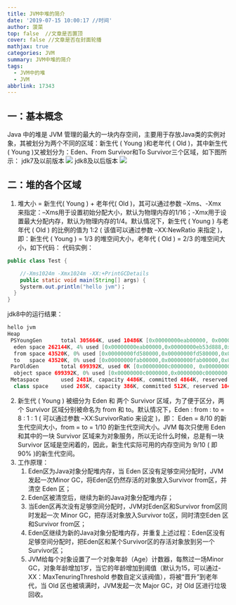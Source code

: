 ```yaml
---
title: JVM中堆的简介
date: '2019-07-15 10:00:17 //时间'
author: 菠菜
top: false  //文章是否置顶
cover: false //文章是否在封面轮播
mathjax: true
categories: JVM
summary: JVM中堆的简介
tags:
  - JVM中的堆
  - JVM
abbrlink: 17343
---
```

## 一：基本概念
Java 中的堆是 JVM 管理的最大的一块内存空间，主要用于存放Java类的实例对象，其被划分为两个不同的区域：新生代 ( Young )和老年代 ( Old )，其中新生代 ( Young )又被划分为：Eden、From Survivor和To Survivor三个区域，如下图所示：
jdk7及以前版本
![](https://raw.githubusercontent.com/Laicize/wenke_images/master/img/20190715180836.png)
jdk8及以后版本
![](https://raw.githubusercontent.com/Laicize/wenke_images/master/img/20190715181003.png)
## 二：堆的各个区域
1. 堆大小 = 新生代( Young )  + 老年代( Old )，其可以通过参数 –Xms、-Xmx 来指定：–Xms用于设置初始分配大小，默认为物理内存的1/16；-Xmx用于设置最大分配内存，默认为物理内存的1/4。默认情况下，新生代 ( Young ) 与老年代 ( Old ) 的比例的值为 1:2 ( 该值可以通过参数 –XX:NewRatio 来指定 )，即：新生代 ( Young ) = 1/3 的堆空间大小，老年代 ( Old ) = 2/3 的堆空间大小，如下代码：
代码实例：
```java
public class Test {

	//-Xms1024m -Xmx1024m -XX:+PrintGCDetails
	public static void main(String[] args) {
    Systerm.out.println("hello jvm")；
  }
}
```
jdk8中的运行结果：
```java
hello jvm
Heap
 PSYoungGen      total 305664K, used 10486K [0x00000000eab00000, 0x0000000100000000, 0x0000000100000000)
  eden space 262144K, 4% used [0x00000000eab00000,0x00000000eb53d888,0x00000000fab00000)
  from space 43520K, 0% used [0x00000000fd580000,0x00000000fd580000,0x0000000100000000)
  to   space 43520K, 0% used [0x00000000fab00000,0x00000000fab00000,0x00000000fd580000)
 ParOldGen       total 699392K, used 0K [0x00000000c0000000, 0x00000000eab00000, 0x00000000eab00000)
  object space 699392K, 0% used [0x00000000c0000000,0x00000000c0000000,0x00000000eab00000)
 Metaspace       used 2481K, capacity 4486K, committed 4864K, reserved 1056768K
  class space    used 265K, capacity 386K, committed 512K, reserved 1048576K
```

2. 新生代 ( Young ) 被细分为 Eden 和 两个 Survivor 区域，为了便于区分，两个 Survivor 区域分别被命名为 from 和 to。默认情况下，Eden : from : to = 8 : 1 : 1 ( 可以通过参数 –XX:SurvivorRatio 来设定 )，即： Eden = 8/10 的新生代空间大小，from = to = 1/10 的新生代空间大小。JVM 每次只使用 Eden 和其中的一块 Survivor 区域来为对象服务，所以无论什么时候，总是有一块 Survivor 区域是空闲着的，因此，新生代实际可用的内存空间为 9/10 ( 即90% )的新生代空间。
3. 工作原理：
     1. Eden区为Java对象分配堆内存，当 Eden 区没有足够空间分配时，JVM发起一次Minor GC，将Eden区仍然存活的对象放入Survivor from区，并清空 Eden 区；
     2. Eden区被清空后，继续为新的Java对象分配堆内存；
     3. 当Eden区再次没有足够空间分配时，JVM对Eden区和Survivor from区同时发起一次 Minor GC，把存活对象放入Survivor to区，同时清空Eden 区和Survivor from区；
     4. Eden区继续为新的Java对象分配堆内存，并重复上述过程：Eden区没有足够空间分配时，把Eden区和某个Survivor区的存活对象放到另一个Survivor区；
     5. JVM给每个对象设置了一个对象年龄（Age）计数器，每熬过一场Minor GC，对象年龄增加1岁，当它的年龄增加到阈值（默认为15，可以通过-XX：MaxTenuringThreshold 参数自定义该阀值），将被“晋升”到老年代，当 Old 区也被填满时，JVM发起一次 Major GC，对 Old 区进行垃圾回收。

